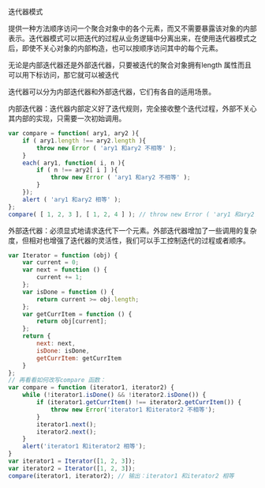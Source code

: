 迭代器模式

提供一种方法顺序访问一个聚合对象中的各个元素，而又不需要暴露该对象的内部表示。迭代器模式可以把迭代的过程从业务逻辑中分离出来，在使用迭代器模式之后，即使不关心对象的内部构造，也可以按顺序访问其中的每个元素。

无论是内部迭代器还是外部迭代器，只要被迭代的聚合对象拥有length 属性而且可以用下标访问，那它就可以被迭代



迭代器可以分为内部迭代器和外部迭代器，它们有各自的适用场景。

内部迭代器：迭代器内部定义好了迭代规则，完全接收整个迭代过程，外部不关心其内部的实现，只需要一次初始调用。

```js
var compare = function( ary1, ary2 ){
    if ( ary1.length !== ary2.length ){
    	throw new Error ( 'ary1 和ary2 不相等' );
	}
    each( ary1, function( i, n ){
    	if ( n !== ary2[ i ] ){
    		throw new Error ( 'ary1 和ary2 不相等' );
    	}
    });
    alert ( 'ary1 和ary2 相等' );
};
compare( [ 1, 2, 3 ], [ 1, 2, 4 ] ); // throw new Error ( 'ary1 和ary2 不相等' );
```



外部迭代器：必须显式地请求迭代下一个元素。外部迭代器增加了一些调用的复杂度，但相对也增强了迭代器的灵活性，我们可以手工控制迭代的过程或者顺序。

```js
var Iterator = function (obj) {
    var current = 0;
    var next = function () {
        current += 1;
    };
    var isDone = function () {
        return current >= obj.length;
    };
    var getCurrItem = function () {
        return obj[current];
    };
    return {
        next: next,
        isDone: isDone,
        getCurrItem: getCurrItem
    }
};
// 再看看如何改写compare 函数：
var compare = function (iterator1, iterator2) {
    while (!iterator1.isDone() && !iterator2.isDone()) {
        if (iterator1.getCurrItem() !== iterator2.getCurrItem()) {
            throw new Error('iterator1 和iterator2 不相等');
        }
        iterator1.next();
        iterator2.next();
    }
    alert('iterator1 和iterator2 相等');
}
var iterator1 = Iterator([1, 2, 3]);
var iterator2 = Iterator([1, 2, 3]);
compare(iterator1, iterator2); // 输出：iterator1 和iterator2 相等
```

